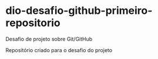 # dio-desafio-github-primeiro-repositorio
Desafio de projeto sobre Git/GitHub

Repositório criado para o desafio do projeto
